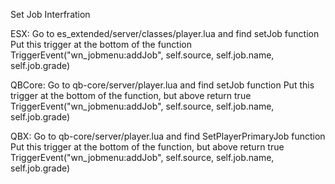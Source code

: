 Set Job Interfration 

ESX: 
Go to es_extended/server/classes/player.lua and find setJob function
Put this trigger at the bottom of the function
TriggerEvent("wn_jobmenu:addJob", self.source, self.job.name, self.job.grade)

QBCore:
Go to qb-core/server/player.lua and find setJob function
Put this trigger at the bottom of the function, but above return true
TriggerEvent("wn_jobmenu:addJob", self.source, self.job.name, self.job.grade)

QBX:
Go to qb-core/server/player.lua and find SetPlayerPrimaryJob function
Put this trigger at the bottom of the function, but above return true
TriggerEvent("wn_jobmenu:addJob", self.source, self.job.name, self.job.grade)
